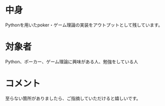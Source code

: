 # 中身
Pythonを用いたpoker・ゲーム理論の実装をアウトプットとして残しています。

# 対象者
Python、ポーカー、ゲーム理論に興味がある人、勉強をしている人

# コメント
至らない箇所がありましたら、ご指摘していただけると嬉しいです。
